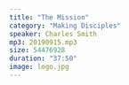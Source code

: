 ```yaml
---
title: "The Mission"
category: "Making Disciples"
speaker: Charles Smith
mp3: 20190915.mp3
size: 54476928
duration: "37:50"
image: logo.jpg
---
```

